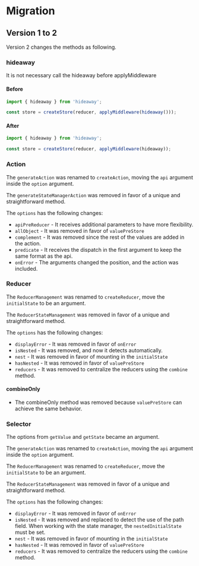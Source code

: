 # Migration

## Version 1 to 2

Version 2 changes the methods as following.

### hideaway

It is not necessary call the hideaway before applyMiddleware

#### Before

```js
import { hideaway } from 'hideaway';

const store = createStore(reducer, applyMiddleware(hideaway()));
```

#### After

```js
import { hideaway } from 'hideaway';

const store = createStore(reducer, applyMiddleware(hideaway));
```

### Action

The `generateAction` was renamed to `createAction`, moving the `api` argument inside the `option` argument.

The `generateStateManagerAction` was removed in favor of a unique and straightforward method.

The `options` has the following changes:

- `apiPreReducer` - It receives additional parameters to have more flexibility.
- `allObject` - It was removed in favor of `valuePreStore`
- `complement` - It was removed since the rest of the values are added in the action.
- `predicate` - It receives the dispatch in the first argument to keep the same format as the api.
- `onError` - The arguments changed the position, and the action was included.

### Reducer

The `ReducerManagement` was renamed to `createReducer`, move the `initialState` to be an argument.

The `ReducerStateManagement` was removed in favor of a unique and straightforward method.

The `options` has the following changes:

- `displayError` - It was removed in favor of `onError`
- `isNested` - It was removed, and now it detects automatically.
- `nest` - It was removed in favor of mounting in the `initialState`
- `hasNested` - It was removed in favor of `valuePreStore`
- `reducers` - It was removed to centralize the reducers using the `combine` method.

#### combineOnly

- The combineOnly method was removed because `valuePreStore` can achieve the same behavior.

### Selector

The options from `getValue` and `getState` became an argument.

The `generateAction` was renamed to `createAction`, moving the `api` argument inside the `option` argument.

The `ReducerManagement` was renamed to `createReducer`, move the `initialState` to be an argument.

The `ReducerStateManagement` was removed in favor of a unique and straightforward method.

The `options` has the following changes:

- `displayError` - It was removed in favor of `onError`
- `isNested` - It was removed and replaced to detect the use of the path field. When working with the state manager, the `nestedInitialState` must be set.
- `nest` - It was removed in favor of mounting in the `initialState`
- `hasNested` - It was removed in favor of `valuePreStore`
- `reducers` - It was removed to centralize the reducers using the `combine` method.
